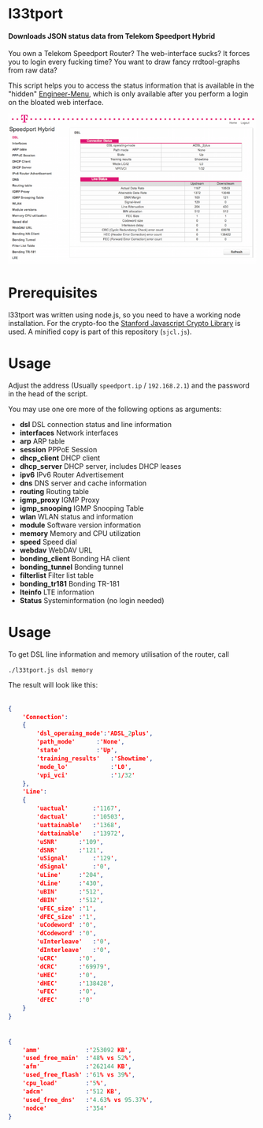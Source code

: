 
l33tport
======

#### Downloads JSON status data from Telekom Speedport Hybrid

You own a Telekom Speedport Router? The web-interface sucks? It forces you to login every fucking time? You want to draw fancy rrdtool-graphs from raw data?

This script helps you to access the status information that is available in the "hidden" [Engineer-Menu](http://speedport.ip/engineer/html/dsl.html?lang=en), which is only available after you perform a login on the bloated web interface.

![The engineer menu of the Telekom Speedport Hybrid.](assets/EngineerMenu.jpg)

Prerequisites
==========
l33tport was written using node.js, so you need to have a working node installation. For the crypto-foo the [Stanford Javascript Crypto Library](https://github.com/bitwiseshiftleft/sjclsjcl.js) is used. A minified copy is part of this repository (```sjcl.js```).

Usage
=====

Adjust the address (Usually ```speedport.ip``` / ```192.168.2.1```) and the password in the head of the script.

You may use one ore more of the following options as arguments:

* **dsl**              DSL connection status and line information
* **interfaces**       Network interfaces
* **arp**              ARP table
* **session**          PPPoE Session
* **dhcp_client**      DHCP client
* **dhcp_server**      DHCP server, includes DHCP leases 
* **ipv6**             IPv6 Router Advertisement
* **dns**              DNS server and cache information
* **routing**          Routing table
* **igmp_proxy**       IGMP Proxy
* **igmp_snooping**    IGMP Snooping Table
* **wlan**             WLAN status and information
* **module**           Software version information
* **memory**           Memory and CPU utilization
* **speed**            Speed dial
* **webdav**           WebDAV URL
* **bonding_client**   Bonding HA client
* **bonding_tunnel**   Bonding tunnel
* **filterlist**       Filter list table
* **bonding_tr181**    Bonding TR-181
* **lteinfo**          LTE information
* **Status**           Systeminformation (no login needed)

 Usage
=====

To get DSL line information and memory utilisation of the router, call

 ```./l33tport.js dsl memory```

The result will look like this:
 
```JSON

{
	'Connection':
	{
		'dsl_operaing_mode':'ADSL_2plus',
		'path_mode'		 :'None',
		'state'			 :'Up',
		'training_results'	 :'Showtime',
		'mode_lo'			 :'L0',
		'vpi_vci'			 :'1/32'
	},
	'Line':
	{
		'uactual'		:'1167',
		'dactual'		:'10503',
		'uattainable'	:'1368',
		'dattainable'	:'13972',
		'uSNR'		:'109',
		'dSNR'		:'121',
		'uSignal'		:'129',
		'dSignal'		:'0',
		'uLine'		:'204',
		'dLine'		:'430',
		'uBIN'		:'512',
		'dBIN'		:'512',
		'uFEC_size'	:'1',
		'dFEC_size'	:'1',
		'uCodeword'	:'0',
		'dCodeword'	:'0',
		'uInterleave'	:'0',
		'dInterleave'	:'0',
		'uCRC'		:'0',
		'dCRC'		:'69979',
		'uHEC'		:'0',
		'dHEC'		:'138428',
		'uFEC'		:'0',
		'dFEC'		:'0'
	}
}

 
{
    'amm'             :'253092 KB',
    'used_free_main'  :'48% vs 52%',
    'afm'             :'262144 KB',
    'used_free_flash' :'61% vs 39%',
    'cpu_load'        :'5%',
    'adcm'            :'512 KB',
    'used_free_dns'   :'4.63% vs 95.37%',
    'nodce'           :'354'
}

```
